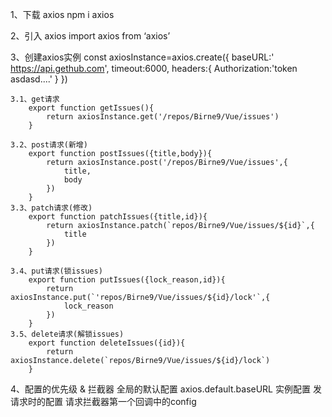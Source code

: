 1、下载 axios
    npm i axios

2、引入 axios
    import axios from ‘axios’

3、创建axios实例
    const axiosInstance=axios.create({
        baseURL:' https://api.gethub.com',
        timeout:6000,
        headers:{
            Authorization:'token asdasd....'
        }
    })

    3.1、get请求
        export function getIssues(){
            return axiosInstance.get('/repos/Birne9/Vue/issues')
        }
    
    3.2、post请求(新增)
        export function postIssues({title,body}){
            return axiosInstance.post('/repos/Birne9/Vue/issues',{
                title,
                body
            })
        }
    3.3、patch请求(修改)
        export function patchIssues({title,id}){
            return axiosInstance.patch(`repos/Birne9/Vue/issues/${id}`,{
                title
            })
        }
    
    3.4、put请求(锁issues)
        export function putIssues({lock_reason,id}){
            return axiosInstance.put(`'repos/Birne9/Vue/issues/${id}/lock'`,{
                lock_reason
            })
        }
    3.5、delete请求(解锁issues)
        export function deleteIssues({id}){
            return axiosInstance.delete(`repos/Birne9/Vue/issues/${id}/lock`)
        }

4、配置的优先级 & 拦截器
    全局的默认配置
    axios.default.baseURL
    实例配置
    发请求时的配置
    请求拦截器第一个回调中的config
